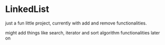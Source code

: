 # LinkedList

just a fun little project, currently with add and remove functionalities.

might add things like search, iterator and sort algorithm functionalities later on
